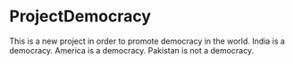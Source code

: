 # ProjectDemocracy
This is a new project in order to promote democracy in the world.
India is a democracy.
America is a democracy.
Pakistan is not a democracy.
